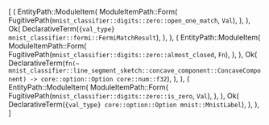 [
    (
        EntityPath::ModuleItem(
            ModuleItemPath::Form(
                FugitivePath(`mnist_classifier::digits::zero::open_one_match`, `Val`),
            ),
        ),
        Ok(
            DeclarativeTerm(`{val_type} mnist_classifier::fermi::FermiMatchResult`),
        ),
    ),
    (
        EntityPath::ModuleItem(
            ModuleItemPath::Form(
                FugitivePath(`mnist_classifier::digits::zero::almost_closed`, `Fn`),
            ),
        ),
        Ok(
            DeclarativeTerm(`fn(~ mnist_classifier::line_segment_sketch::concave_component::ConcaveComponent) -> core::option::Option core::num::f32`),
        ),
    ),
    (
        EntityPath::ModuleItem(
            ModuleItemPath::Form(
                FugitivePath(`mnist_classifier::digits::zero::is_zero`, `Val`),
            ),
        ),
        Ok(
            DeclarativeTerm(`{val_type} core::option::Option mnist::MnistLabel`),
        ),
    ),
]